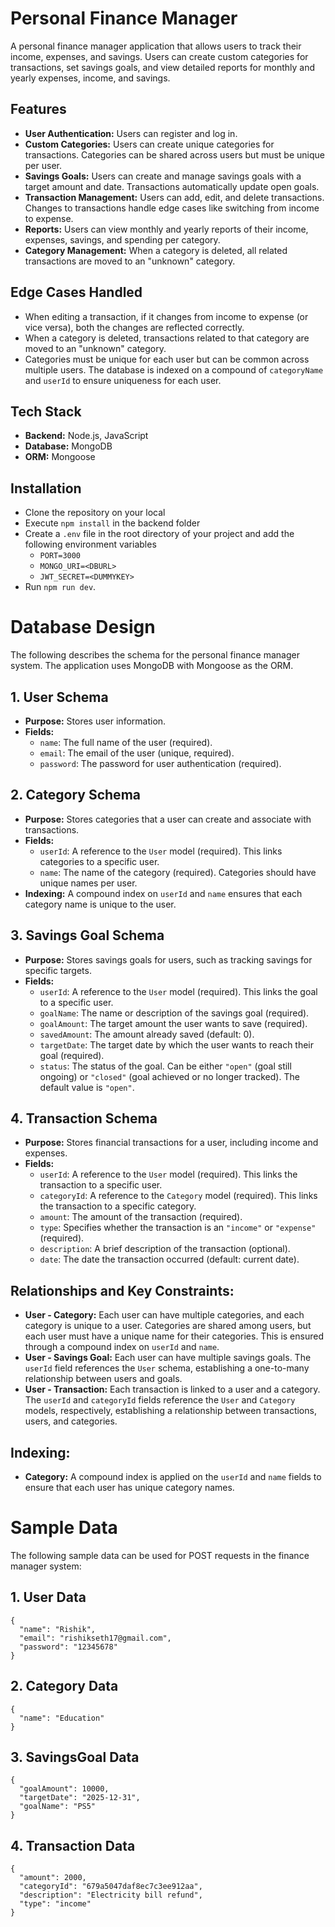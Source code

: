 # Personal Finance Manager

A personal finance manager application that allows users to track their income, expenses, and savings. Users can create custom categories for transactions, set savings goals, and view detailed reports for monthly and yearly expenses, income, and savings.

## Features
- **User Authentication:** Users can register and log in.
- **Custom Categories:** Users can create unique categories for transactions. Categories can be shared across users but must be unique per user.
- **Savings Goals:** Users can create and manage savings goals with a target amount and date. Transactions automatically update open goals.
- **Transaction Management:** Users can add, edit, and delete transactions. Changes to transactions handle edge cases like switching from income to expense.
- **Reports:** Users can view monthly and yearly reports of their income, expenses, savings, and spending per category.
- **Category Management:** When a category is deleted, all related transactions are moved to an "unknown" category.

## Edge Cases Handled
- When editing a transaction, if it changes from income to expense (or vice versa), both the changes are reflected correctly.
- When a category is deleted, transactions related to that category are moved to an "unknown" category.
- Categories must be unique for each user but can be common across multiple users. The database is indexed on a compound of `categoryName` and `userId` to ensure uniqueness for each user.

## Tech Stack
- **Backend:** Node.js, JavaScript
- **Database:** MongoDB
- **ORM:** Mongoose

## Installation
- Clone the repository on your local
- Execute `npm install` in the backend folder 
- Create a `.env` file in the root directory of your project and add the following environment variables
  - `PORT=3000`
  - `MONGO_URI=<DBURL>`
  - `JWT_SECRET=<DUMMYKEY>`
- Run `npm run dev`.

# Database Design

The following describes the schema for the personal finance manager system. The application uses MongoDB with Mongoose as the ORM.

## 1. **User Schema**
- **Purpose:** Stores user information.
- **Fields:**
  - `name`: The full name of the user (required).
  - `email`: The email of the user (unique, required).
  - `password`: The password for user authentication (required).

## 2. **Category Schema**
- **Purpose:** Stores categories that a user can create and associate with transactions.
- **Fields:**
  - `userId`: A reference to the `User` model (required). This links categories to a specific user.
  - `name`: The name of the category (required). Categories should have unique names per user.
- **Indexing:** A compound index on `userId` and `name` ensures that each category name is unique to the user.

## 3. **Savings Goal Schema**
- **Purpose:** Stores savings goals for users, such as tracking savings for specific targets.
- **Fields:**
  - `userId`: A reference to the `User` model (required). This links the goal to a specific user.
  - `goalName`: The name or description of the savings goal (required).
  - `goalAmount`: The target amount the user wants to save (required).
  - `savedAmount`: The amount already saved (default: 0).
  - `targetDate`: The target date by which the user wants to reach their goal (required).
  - `status`: The status of the goal. Can be either `"open"` (goal still ongoing) or `"closed"` (goal achieved or no longer tracked). The default value is `"open"`.

## 4. **Transaction Schema**
- **Purpose:** Stores financial transactions for a user, including income and expenses.
- **Fields:**
  - `userId`: A reference to the `User` model (required). This links the transaction to a specific user.
  - `categoryId`: A reference to the `Category` model (required). This links the transaction to a specific category.
  - `amount`: The amount of the transaction (required).
  - `type`: Specifies whether the transaction is an `"income"` or `"expense"` (required).
  - `description`: A brief description of the transaction (optional).
  - `date`: The date the transaction occurred (default: current date).

## Relationships and Key Constraints:
- **User - Category:** Each user can have multiple categories, and each category is unique to a user. Categories are shared among users, but each user must have a unique name for their categories. This is ensured through a compound index on `userId` and `name`.
- **User - Savings Goal:** Each user can have multiple savings goals. The `userId` field references the `User` schema, establishing a one-to-many relationship between users and goals.
- **User - Transaction:** Each transaction is linked to a user and a category. The `userId` and `categoryId` fields reference the `User` and `Category` models, respectively, establishing a relationship between transactions, users, and categories.

## Indexing:
- **Category:** A compound index is applied on the `userId` and `name` fields to ensure that each user has unique category names.

# Sample Data

The following sample data can be used for POST requests in the finance manager system:

## 1. **User Data**
```
{
  "name": "Rishik",
  "email": "rishikseth17@gmail.com",
  "password": "12345678"
}
```
## 2. **Category Data**
```
{
  "name": "Education"
}
```
## 3. **SavingsGoal Data**
```
{
  "goalAmount": 10000,
  "targetDate": "2025-12-31",
  "goalName": "PS5"
}
```
## 4. **Transaction Data**
```
{
  "amount": 2000,
  "categoryId": "679a5047daf8ec7c3ee912aa",
  "description": "Electricity bill refund",
  "type": "income"
}
```
